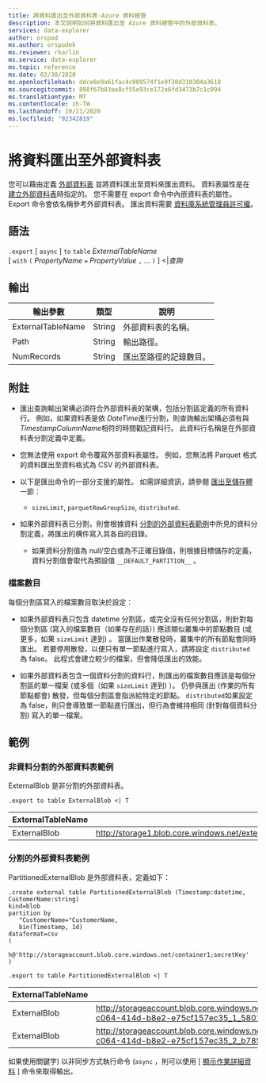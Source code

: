 ```yaml
---
title: 將資料匯出至外部資料表-Azure 資料總管
description: 本文說明如何將資料匯出至 Azure 資料總管中的外部資料表。
services: data-explorer
author: orspod
ms.author: orspodek
ms.reviewer: rkarlin
ms.service: data-explorer
ms.topic: reference
ms.date: 03/30/2020
ms.openlocfilehash: ddce8e9a61fac4c089574f1e9f30d310304a3618
ms.sourcegitcommit: 898f67b83ae8cf55e93ce172a6fd3473b7c1c094
ms.translationtype: MT
ms.contentlocale: zh-TW
ms.lasthandoff: 10/21/2020
ms.locfileid: "92342819"
---
```

# <a name="export-data-to-an-external-table"></a>將資料匯出至外部資料表

您可以藉由定義 [外部資料表](../external-table-commands.md) 並將資料匯出至資料來匯出資料。
資料表屬性是在 [建立外部資料表](../external-tables-azurestorage-azuredatalake.md#create-or-alter-external-table)時指定的。 您不需要在 export 命令中內嵌資料表的屬性。 Export 命令會依名稱參考外部資料表。 匯出資料需要 [資料庫系統管理員許可權](../access-control/role-based-authorization.md)。

## <a name="syntax"></a>語法

`.export` [ `async` ] `to` `table` *ExternalTableName* <br>
[ `with` `(` *PropertyName* `=` *PropertyValue* `,` ... `)` ] <|*查詢*

## <a name="output"></a>輸出

|輸出參數 |類型 |說明
|---|---|---
|ExternalTableName  |String |外部資料表的名稱。
|Path|String|輸出路徑。
|NumRecords|String| 匯出至路徑的記錄數目。

## <a name="notes"></a>附註

* 匯出查詢輸出架構必須符合外部資料表的架構，包括分割區定義的所有資料行。 例如，如果資料表是依 *DateTime*進行分割，則查詢輸出架構必須有與 *TimestampColumnName*相符的時間戳記資料行。 此資料行名稱是在外部資料表分割定義中定義。

* 您無法使用 export 命令覆寫外部資料表屬性。
 例如，您無法將 Parquet 格式的資料匯出至資料格式為 CSV 的外部資料表。

* 以下是匯出命令的一部分支援的屬性。 如需詳細資訊，請參閱 [匯出至儲存體](export-data-to-storage.md) 一節： 
   * `sizeLimit`, `parquetRowGroupSize`, `distributed`.

* 如果外部資料表已分割，則會根據資料 [分割的外部資料表範例](#partitioned-external-table-example)中所見的資料分割定義，將匯出的構件寫入其各自的目錄。 
  * 如果資料分割值為 null/空白或為不正確目錄值，則根據目標儲存的定義，資料分割值會取代為預設值 `__DEFAULT_PARTITION__` 。 

### <a name="number-of-files"></a>檔案數目

每個分割區寫入的檔案數目取決於設定：
 * 如果外部資料表只包含 datetime 分割區，或完全沒有任何分割區，則針對每個分割區 (寫入的檔案數目（如果存在的話）) 應該類似叢集中的節點數目 (或更多，如果 `sizeLimit` 達到) 。 當匯出作業散發時，叢集中的所有節點會同時匯出。 若要停用散發，以便只有單一節點進行寫入，請將設定 `distributed` 為 false。 此程式會建立較少的檔案，但會降低匯出的效能。

* 如果外部資料表包含一個資料分割的資料行，則匯出的檔案數目應該是每個分割區的單一檔案 (或多個（如果 `sizeLimit` 達到) ）。 仍參與匯出 (作業的所有節點都會) 散發，但每個分割區會指派給特定的節點。 `distributed`如果設定為 false，則只會導致單一節點進行匯出，但行為會維持相同 (針對每個資料分割) 寫入的單一檔案。

## <a name="examples"></a>範例

### <a name="non-partitioned-external-table-example"></a>非資料分割的外部資料表範例

ExternalBlob 是非分割的外部資料表。 

```kusto
.export to table ExternalBlob <| T
```

|ExternalTableName|Path|NumRecords|
|---|---|---|
|ExternalBlob|http://storage1.blob.core.windows.net/externaltable1cont1/1_58017c550b384c0db0fea61a8661333e.csv|10|

### <a name="partitioned-external-table-example"></a>分割的外部資料表範例

PartitionedExternalBlob 是外部資料表，定義如下： 

```kusto
.create external table PartitionedExternalBlob (Timestamp:datetime, CustomerName:string) 
kind=blob
partition by 
   "CustomerName="CustomerName,
   bin(Timestamp, 1d)
dataformat=csv
( 
   h@'http://storageaccount.blob.core.windows.net/container1;secretKey'
)
```

```kusto
.export to table PartitionedExternalBlob <| T
```

|ExternalTableName|Path|NumRecords|
|---|---|---|
|ExternalBlob|http://storageaccount.blob.core.windows.net/container1/CustomerName=customer1/2019/01/01/fa36f35c-c064-414d-b8e2-e75cf157ec35_1_58017c550b384c0db0fea61a8661333e.csv|10|
|ExternalBlob|http://storageaccount.blob.core.windows.net/container1/CustomerName=customer2/2019/01/01/fa36f35c-c064-414d-b8e2-e75cf157ec35_2_b785beec2c004d93b7cd531208424dc9.csv|10|

如果使用關鍵字) 以非同步方式執行命令 (`async` ，則可以使用 [ [顯示作業詳細資料](../operations.md#show-operation-details) ] 命令來取得輸出。